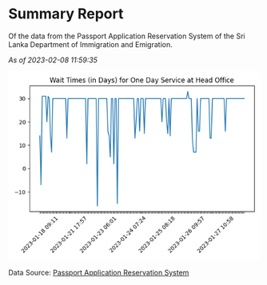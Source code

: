 # Summary Report

Of the data from the Passport Application Reservation System of the Sri Lanka Department of Immigration and Emigration.

*As of 2023-02-08 11:59:35*

![Wait Time Chart](summary.wait_time_chart.png)

Data Source: [Passport Application Reservation System](https://eservices.immigration.gov.lk:8443/appointment/pages/reservationApplication.xhtml)